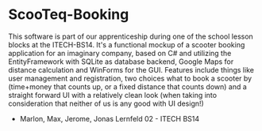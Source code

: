 # ScooTeq-Booking

This software is part of our apprenticeship during one of the school lesson blocks at the ITECH-BS14.
It's a functional mockup of a scooter booking application for an imaginary company, based on C# and utilizing the EntityFramework with SQLite as database backend, Google Maps for distance calculation and WinForms for the GUI.
Features include things like user management and registration, two choices what to book a scooter by (time+money that counts up, or a fixed distance that counts down) and a straight forward UI with a relatively clean look (when taking into consideration that neither of us is any good with UI design!)


- Marlon, Max, Jerome, Jonas
Lernfeld 02 - ITECH BS14
